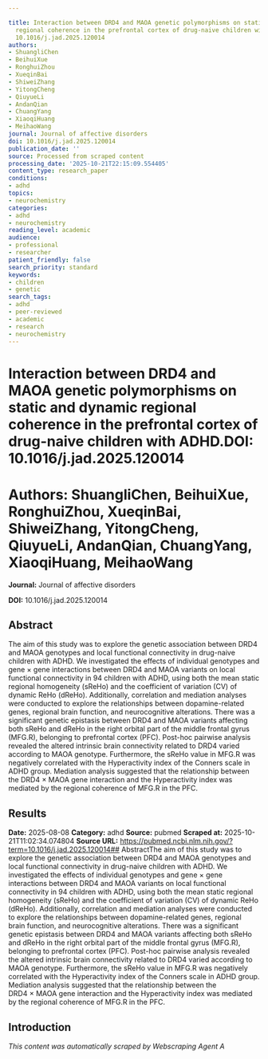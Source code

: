```yaml
---

title: Interaction between DRD4 and MAOA genetic polymorphisms on static and dynamic
  regional coherence in the prefrontal cortex of drug-naive children with ADHD.**DOI:**
  10.1016/j.jad.2025.120014
authors:
- ShuangliChen
- BeihuiXue
- RonghuiZhou
- XueqinBai
- ShiweiZhang
- YitongCheng
- QiuyueLi
- AndanQian
- ChuangYang
- XiaoqiHuang
- MeihaoWang
journal: Journal of affective disorders
doi: 10.1016/j.jad.2025.120014
publication_date: ''
source: Processed from scraped content
processing_date: '2025-10-21T22:15:09.554405'
content_type: research_paper
conditions:
- adhd
topics:
- neurochemistry
categories:
- adhd
- neurochemistry
reading_level: academic
audience:
- professional
- researcher
patient_friendly: false
search_priority: standard
keywords:
- children
- genetic
search_tags:
- adhd
- peer-reviewed
- academic
- research
- neurochemistry
---
```




# Interaction between DRD4 and MAOA genetic polymorphisms on static and dynamic regional coherence in the prefrontal cortex of drug-naive children with ADHD.**DOI:** 10.1016/j.jad.2025.120014

# **Authors:** ShuangliChen, BeihuiXue, RonghuiZhou, XueqinBai, ShiweiZhang, YitongCheng, QiuyueLi, AndanQian, ChuangYang, XiaoqiHuang, MeihaoWang

**Journal:** Journal of affective disorders

**DOI:** 10.1016/j.jad.2025.120014

## Abstract

The aim of this study was to explore the genetic association between DRD4 and MAOA genotypes and local functional connectivity in drug-naive children with ADHD.
We investigated the effects of individual genotypes and gene × gene interactions between DRD4 and MAOA variants on local functional connectivity in 94 children with ADHD, using both the mean static regional homogeneity (sReHo) and the coefficient of variation (CV) of dynamic ReHo (dReHo). Additionally, correlation and mediation analyses were conducted to explore the relationships between dopamine-related genes, regional brain function, and neurocognitive alterations.
There was a significant genetic epistasis between DRD4 and MAOA variants affecting both sReHo and dReHo in the right orbital part of the middle frontal gyrus (MFG.R), belonging to prefrontal cortex (PFC). Post-hoc pairwise analysis revealed the altered intrinsic brain connectivity related to DRD4 varied according to MAOA genotype. Furthermore, the sReHo value in MFG.R was negatively correlated with the Hyperactivity index of the Conners scale in ADHD group. Mediation analysis suggested that the relationship between the DRD4 × MAOA gene interaction and the Hyperactivity index was mediated by the regional coherence of MFG.R in the PFC.
## Results

**Date:** 2025-08-08
**Category:** adhd
**Source:** pubmed
**Scraped at:** 2025-10-21T11:02:34.074804
**Source URL:** https://pubmed.ncbi.nlm.nih.gov/?term=10.1016/j.jad.2025.120014## AbstractThe aim of this study was to explore the genetic association between DRD4 and MAOA genotypes and local functional connectivity in drug-naive children with ADHD.
We investigated the effects of individual genotypes and gene × gene interactions between DRD4 and MAOA variants on local functional connectivity in 94 children with ADHD, using both the mean static regional homogeneity (sReHo) and the coefficient of variation (CV) of dynamic ReHo (dReHo). Additionally, correlation and mediation analyses were conducted to explore the relationships between dopamine-related genes, regional brain function, and neurocognitive alterations.
There was a significant genetic epistasis between DRD4 and MAOA variants affecting both sReHo and dReHo in the right orbital part of the middle frontal gyrus (MFG.R), belonging to prefrontal cortex (PFC). Post-hoc pairwise analysis revealed the altered intrinsic brain connectivity related to DRD4 varied according to MAOA genotype. Furthermore, the sReHo value in MFG.R was negatively correlated with the Hyperactivity index of the Conners scale in ADHD group. Mediation analysis suggested that the relationship between the DRD4 × MAOA gene interaction and the Hyperactivity index was mediated by the regional coherence of MFG.R in the PFC.
## Introduction
*This content was automatically scraped by Webscraping Agent A*